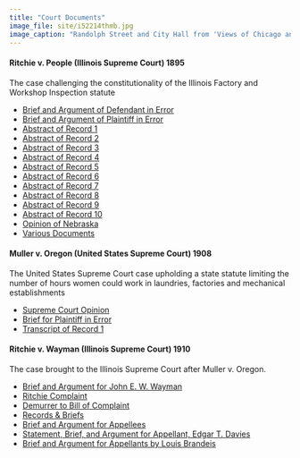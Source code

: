 ```yaml
---
title: "Court Documents"
image_file: site/i52214thmb.jpg
image_caption: "Randolph Street and City Hall from 'Views of Chicago and Vicinity'."
---
```


#### Ritchie v. People (Illinois Supreme Court) 1895
The case challenging the constitutionality of the Illinois Factory and Workshop Inspection statute

- [Brief and Argument of Defendant in Error](/fk_documents/fk_99000002_01.pdf)
- [Brief and Argument of Plaintiff in Error](/fk_documents/fk_99000002_02.pdf)
- [Abstract of Record 1](/fk_documents/fk_99000002_03.pdf)
- [Abstract of Record 2](/fk_documents/fk_99000002_04.pdf)
- [Abstract of Record 3](/fk_documents/fk_99000002_05.pdf)
- [Abstract of Record 4](/fk_documents/fk_99000002_06.pdf)
- [Abstract of Record 5](/fk_documents/fk_99000002_07.pdf)
- [Abstract of Record 6](/fk_documents/fk_99000002_08.pdf)
- [Abstract of Record 7](/fk_documents/fk_99000002_09.pdf)
- [Abstract of Record 8](/fk_documents/fk_99000002_10.pdf)
- [Abstract of Record 9](/fk_documents/fk_99000002_11.pdf)
- [Abstract of Record 10](/fk_documents/fk_99000002_12.pdf)
- [Opinion of Nebraska](/fk_documents/fk_99000002_13.pdf)
- [Various Documents](/fk_documents/fk_99000002_14.pdf)


#### Muller v. Oregon (United States Supreme Court) 1908
The United States Supreme Court case upholding a state statute limiting the number of hours women could work in laundries, factories and mechanical establishments

- [Supreme Court Opinion](/fk_documents/fk_07382912.pdf)
- [Brief for Plaintiff in Error](/fk_documents/fk_07382911.pdf)
- [Transcript of Record 1](/fk_documents/fk_07382913.pdf)

#### Ritchie v. Wayman (Illinois Supreme Court) 1910
The case brought to the Illinois Supreme Court after Muller v. Oregon.

- [Brief and Argument for John E. W. Wayman](/fk_documents/fk_99000003_1_r2.pdf)
- [Ritchie Complaint](/fk_documents/fk_99000003_2_r2.pdf)
- [Demurrer to Bill of Complaint](/fk_documents/fk_99000003_3_r2.pdf)
- [Records & Briefs](/fk_documents/fk_99000003_4_r2.pdf)
- [Brief and Argument for Appellees](/fk_documents/fk_99000003_5_r2.pdf)
- [Statement, Brief, and Argument for Appellant, Edgar T. Davies](/fk_documents/fk_99000003_6_r2.pdf)
- [Brief and Argument for Appellants by Louis Brandeis](/fk_documents/fk_99000003_7_r2-2.pdf)
